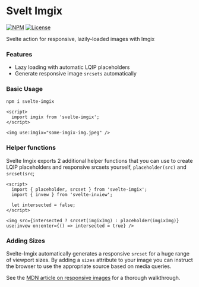 # Svelt Imgix

[![NPM](https://img.shields.io/npm/v/svelte-imgix)](https://www.npmjs.com/package/svelte-imgix) [![License](https://img.shields.io/npm/l/svelte-imgix)](https://github.com/peppercorntsudio/svelte-imgix/blob/master/LICENSE.md)

Svelte action for responsive, lazily-loaded images with Imgix

### Features

- Lazy loading with automatic LQIP placeholders
- Generate responsive image `srcsets` automatically

### Basic Usage

```sh
npm i svelte-imgix
```

```svelte
<script>
  import imgix from 'svelte-imgix';
</script>

<img use:imgix="some-imgix-img.jpeg" />
```

### Helper functions

Svelte Imgix exports 2 additional helper functions that you can use to create LQIP placeholders and responsive srcsets yourself, `placeholder(src)` and `srcset(src`;

```svelte
<script>
  import { placeholder, srcset } from 'svelte-imgix';
  import { invew } from 'svelte-inview';

  let intersected = false;
</script>

<img src={intersected ? srcset(imgixImg) : placeholder(imgixImg)} use:invew on:enter={() => intersected = true} />
```

### Adding Sizes

Svelte-Imgix automatically generates a responsive `srcset` for a huge range of viewport sizes. By adding a `sizes` attribute to your image you can instruct the browser to use the appropriate source based on media queries.

See the [MDN article on responsive images](https://developer.mozilla.org/en-US/docs/Learn/HTML/Multimedia_and_embedding/Responsive_images) for a thorough walkthrough.
